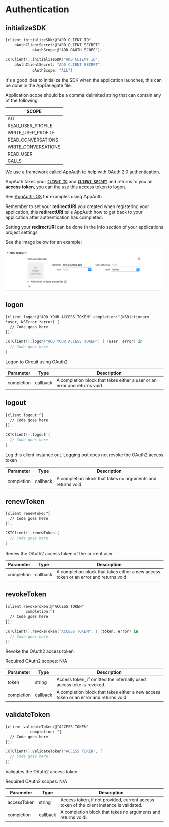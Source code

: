 # Authentication

## initializeSDK

```objective_c
[client initializeSDK:@"ADD CLIENT_ID"
    oAuthClientSecret:@"ADD CLIENT_SECRET"
            oAuthScope:@"ADD OAUTH_SCOPE"];
```

```swift
CKTClient().initializeSDK("ADD CLIENT ID",
    oAuthClientSecret: "ADD CLIENT SECRET",
            oAuthScope: "ALL")
```


It's a good idea to initialize the SDK when the application launches,
this can be done in the AppDelegate file.

Application scope should be a comma delimited string that can contain any of
the following:

| SCOPE               |
|---------------------|
| ALL                 |
| READ_USER_PROFILE   |
| WRITE_USER_PROFILE  |
| READ_CONVERSATIONS  |
| WRITE_CONVERSATIONS |
| READ_USER           |
| CALLS               |

We use a framework called AppAuth to help with OAuth 2.0 authentication.

AppAuth takes your [**`CLIENT_ID`**](#authorization) and [**`CLIENT_SECRET`**](#authorization) and returns to you an **access token**,
you can the use this access token to logon.

See [AppAuth-iOS](https://github.com/openid/AppAuth-iOS) for examples using AppAuth

Remember to set your **redirectURI** you created when registering your application,
this **redirectURI** tells AppAuth how to get back to your application after
authentication has completed.

Setting your **redirectURI** can be done in the Info section of your applications
project settings

See the image below for an example:

![](/images/urlscheme.png)



## logon

```objective_c
[client logon:@"ADD YOUR ACCESS TOKEN" completion:^(NSDictionary *user, NSError *error) {
  // Code goes here
}];
```

```swift
CKTClient().logon("ADD YOUR ACCESS TOKEN") { (user, error) in
  // Code goes here
}
```

Logon to Circuit using OAuth2

Parameter | Type |  Description
--------- | ----------- | ---------
completion | callback | A completion block that takes either a user or an error and returns void

## logout

```objective_c
[client logout:^{
  // Code goes here
}];
```

```swift
CKTClient().logout {
  // Code goes here
}
```

Log this client instance out. Logging out does not revoke the OAuth2
access token

Parameter | Type |  Description
--------- | ----------- | ---------
completion | callback | A completion block that takes no arguments and returns void

## renewToken

```objective_c
[client renewToke:^{
  // Code goes here
}];
```

```swift
CKTClient().renewToken {
  // Code goes here
}
```
Renew the OAuth2 access token of the current user

Parameter | Type |  Description
--------- | ----------- | ---------
completion | callback | A completion block that takes either a new access token or an error and returns void

## revokeToken

```objective_c
[client revokeToken:@"ACCESS TOKEN"
         completion:^{
  // Code goes here
}];
```

```swift
CKTClient().revokeToken("ACCESS TOKEN", { (token, error) in
  // Code goes here
})
```

Revoke the OAuth2 access token

Required OAuth2 scopes: N/A

Parameter | Type |  Description
--------- | ----------- | ---------
token | string | Access token, if omitted the internally used access toke is revoked.
completion | callback | A completion block that takes either a new access token or an error and returns void

## validateToken

```objective_c
[client validateToken:@"ACCESS TOKEN"
           completion: ^{
  // Code goes here           
}];
```

```swift
CKTClient().validateToken("ACCESS TOKEN", {
  // Code goes here
})
```

Validates the OAuth2 access token

Required OAuth2 scopes: N/A

Parameter | Type |  Description
--------- | ----------- | ---------
accessToken | string | Access token, if not provided, current access token of the client instance is validated.
completion | callback | A completion block that takes no arguments and returns void.
